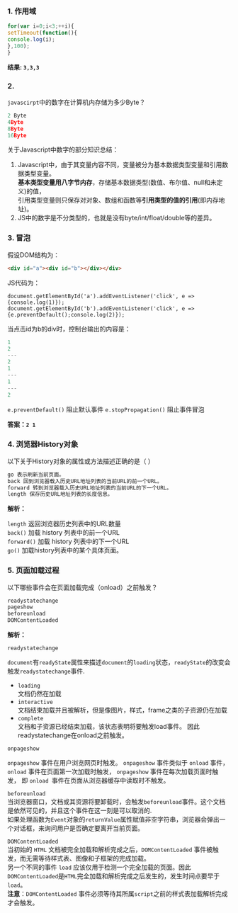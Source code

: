 ### 1. 作用域
```javascript
for(var i=0;i<3;++i){
setTimeout(function(){
console.log(i);
},100);
}
```

**结果: ```3,3,3```**

### 2. 
```javascirpt```中的数字在计算机内存储为多少Byte？
```javascript
2 Byte
4Byte
8Byte
16Byte
```

关于Javascript中数字的部分知识总结：  
 1. Javascript中，由于其变量内容不同，变量被分为基本数据类型变量和引用数据类型变量。  
 **基本类型变量用八字节内存**，存储基本数据类型(数值、布尔值、null和未定义)的值，  
 引用类型变量则只保存对对象、数组和函数等**引用类型的值的引用**(即内存地址)。
 2. JS中的数字是不分类型的，也就是没有byte/int/float/double等的差异。
 
 ### 3. 冒泡
 假设DOM结构为：
 ```html
<div id="a"><div id="b"></div></div>
```
JS代码为：
```
document.getElementById('a').addEventListener('click', e => {console.log(1)});
document.getElementById('b').addEventListener('click', e => {e.preventDefault();console.log(2)});
```
当点击id为b的div时，控制台输出的内容是：

```javascript
1
2
---
2
1
---
1
---
2
```

```e.preventDefault()``` 阻止默认事件
```e.stopPropagation()``` 阻止事件冒泡

**答案：```2 1```**

### 4. 浏览器History对象
以下关于History对象的属性或方法描述正确的是（ ）

```javascript
go 表示刷新当前页面。
back 回到浏览器载入历史URL地址列表的当前URL的前一个URL。
forward 转到浏览器载入历史URL地址列表的当前URL的下一个URL。
length 保存历史URL地址列表的长度信息。
```
**解析：**  

```length```      返回浏览器历史列表中的URL数量  
```back()```      加载 history 列表中的前一个URL  
```forward()``` 加载 history 列表中的下一个URL  
```go()```        加载history列表中的某个具体页面。  

### 5. 页面加载过程
以下哪些事件会在页面加载完成（onload）之前触发？
```javascript
readystatechange
pageshow
beforeunload
DOMContentLoaded
```
**解析：**

```readystatechange ```  

```document```有```readyState```属性来描述```document```的```loading```状态，```readyState```的改变会触发```readystatechange```事件.
* ```loading```  
文档仍然在加载
* ```interactive```  
文档结束加载并且被解析，但是像图片，样式，frame之类的子资源仍在加载
* ```complete```  
文档和子资源已经结束加载，该状态表明将要触发load事件。
因此readystatechange在onload之前触发。

```onpageshow```  

```onpageshow``` 事件在用户浏览网页时触发。
```onpageshow``` 事件类似于 ```onload``` 事件，```onload``` 事件在页面第一次加载时触发， ```onpageshow``` 事件在每次加载页面时触发，
即 ```onload ```事件在页面从浏览器缓存中读取时不触发。

```beforeunload```  
当浏览器窗口，文档或其资源将要卸载时，会触发```beforeunload```事件。这个文档是依然可见的，并且这个事件在这一刻是可以取消的.  
如果处理函数为```Event```对象的```returnValue```属性赋值非空字符串，浏览器会弹出一个对话框，来询问用户是否确定要离开当前页面。

```DOMContentLoaded```  
当初始的 ```HTML``` 文档被完全加载和解析完成之后，```DOMContentLoaded``` 事件被触发，而无需等待样式表、图像和子框架的完成加载。  
另一个不同的事件 ```load``` 应该仅用于检测一个完全加载的页面。因此```DOMContentLoaded```是```HTML```完全加载和解析完成之后发生的，发生时间点要早于```load```。  
**注意**：```DOMContentLoaded``` 事件必须等待其所属```script```之前的样式表加载解析完成才会触发。